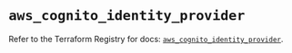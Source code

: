 # `aws_cognito_identity_provider`

Refer to the Terraform Registry for docs: [`aws_cognito_identity_provider`](https://registry.terraform.io/providers/hashicorp/aws/6.14.0/docs/resources/cognito_identity_provider).
